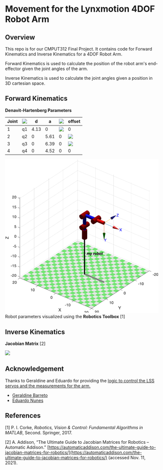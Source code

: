 # Movement for the Lynxmotion 4DOF Robot Arm

## Overview
This repo is for our CMPUT312 Final Project. It contains code for Forward Kinematics and Inverse Kinematics for a 4DOF Robot Arm.

Forward Kinematics is used to calculate the position of the robot arm's end-effector given the joint angles of the arm.

Inverse Kinematics is used to calculate the joint angles given a position in 3D cartesian space.

## Forward Kinematics

**Denavit-Hartenberg Parameters**



| Joint | <!-- $\color{grey}\theta$ --> <img style="transform: translateY(0.1em); background: white;" src="https://render.githubusercontent.com/render/math?math=%5Ccolor%7Bgrey%7D%5Ctheta"> | d    | a    | <!-- $\color{grey}\alpha$ --> <img style="transform: translateY(0.1em); background: white;" src="https://render.githubusercontent.com/render/math?math=%5Ccolor%7Bgrey%7D%5Calpha"> | offset                                                                                                                                                                              |
| ----- | ----------------------------------------------------------------------------------------------------------------------------------------------------------------------------------- | ---- | ---- | ----------------------------------------------------------------------------------------------------------------------------------------------------------------------------------- | ----------------------------------------------------------------------------------------------------------------------------------------------------------------------------------- |
| 1     | q1                                                                                                                                                                                  | 4.13 | 0    | <!-- $\color{grey}\pi/2$ --> <img style="transform: translateY(0.1em); background: white;" src="https://render.githubusercontent.com/render/math?math=%5Ccolor%7Bgrey%7D%5Cpi%2F2">                                                                | 0                                                                                                                                                                                   |
| 2     | q2                                                                                                                                                                                  | 0    | 5.61 | 0                                                                                                                                                                                   | <!-- $\color{grey}\pi/2$ --> <img style="transform: translateY(0.1em); background: white;" src="https://render.githubusercontent.com/render/math?math=%5Ccolor%7Bgrey%7D%5Cpi%2F2"> |
| 3     | q3                                                                                                                                                                                  | 0    | 6.39 | 0                                                                                                                                                                                   | <!-- $\color{grey}\pi/2$ --> <img style="transform: translateY(0.1em); background: white;" src="https://render.githubusercontent.com/render/math?math=%5Ccolor%7Bgrey%7D%5Cpi%2F2"> |
| 4     | q4                                                                                                                                                                                  | 0    | 4.52 | 0                                                                                                                                                                                   | 0                                                                                                                                                                                   |



![Robot workspace](https://github.com/CMPUT312-Final-Project/robot-arm/raw/f5b7601f4e0b0169ba6125f1649eb3fd243f89a8/robot.png)
Robot parameters visualized using the **Robotics Toolbox** [1]

## Inverse Kinematics

**Jacobian Matrix** [2]

<img src="https://render.githubusercontent.com/render/math?math=%5CLarge%20%5Ccolor%7Bgrey%7DJ%3D%0A%5Cleft%5B%5Cbegin%7Bmatrix%7D%5Cleft(5.61%20%5Csin%7B%5Cleft(q_%7B2%7D%20%5Cright)%7D%20%2B%206.39%20%5Ccos%7B%5Cleft(q_%7B2%7D%20%2B%20q_%7B3%7D%20%5Cright)%7D%20%2B%204.52%20%5Ccos%7B%5Cleft(q_%7B2%7D%20%2B%20q_%7B3%7D%20%2B%20q_%7B4%7D%20%5Cright)%7D%5Cright)%20%5Csin%7B%5Cleft(q_%7B1%7D%20%5Cright)%7D%20%26%20%5Cleft(6.39%20%5Csin%7B%5Cleft(q_%7B2%7D%20%2B%20q_%7B3%7D%20%5Cright)%7D%20%2B%204.52%20%5Csin%7B%5Cleft(q_%7B2%7D%20%2B%20q_%7B3%7D%20%2B%20q_%7B4%7D%20%5Cright)%7D%20-%205.61%20%5Ccos%7B%5Cleft(q_%7B2%7D%20%5Cright)%7D%5Cright)%20%5Ccos%7B%5Cleft(q_%7B1%7D%20%5Cright)%7D%20%26%20%5Cleft(6.39%20%5Csin%7B%5Cleft(q_%7B2%7D%20%2B%20q_%7B3%7D%20%5Cright)%7D%20%2B%204.52%20%5Csin%7B%5Cleft(q_%7B2%7D%20%2B%20q_%7B3%7D%20%2B%20q_%7B4%7D%20%5Cright)%7D%5Cright)%20%5Ccos%7B%5Cleft(q_%7B1%7D%20%5Cright)%7D%20%26%204.52%20%5Csin%7B%5Cleft(q_%7B2%7D%20%2B%20q_%7B3%7D%20%2B%20q_%7B4%7D%20%5Cright)%7D%20%5Ccos%7B%5Cleft(q_%7B1%7D%20%5Cright)%7D%5C%5C-%20%5Cleft(5.61%20%5Csin%7B%5Cleft(q_%7B2%7D%20%5Cright)%7D%20%2B%206.39%20%5Ccos%7B%5Cleft(q_%7B2%7D%20%2B%20q_%7B3%7D%20%5Cright)%7D%20%2B%204.52%20%5Ccos%7B%5Cleft(q_%7B2%7D%20%2B%20q_%7B3%7D%20%2B%20q_%7B4%7D%20%5Cright)%7D%5Cright)%20%5Ccos%7B%5Cleft(q_%7B1%7D%20%5Cright)%7D%20%26%20%5Cleft(6.39%20%5Csin%7B%5Cleft(q_%7B2%7D%20%2B%20q_%7B3%7D%20%5Cright)%7D%20%2B%204.52%20%5Csin%7B%5Cleft(q_%7B2%7D%20%2B%20q_%7B3%7D%20%2B%20q_%7B4%7D%20%5Cright)%7D%20-%205.61%20%5Ccos%7B%5Cleft(q_%7B2%7D%20%5Cright)%7D%5Cright)%20%5Csin%7B%5Cleft(q_%7B1%7D%20%5Cright)%7D%20%26%20%5Cleft(6.39%20%5Csin%7B%5Cleft(q_%7B2%7D%20%2B%20q_%7B3%7D%20%5Cright)%7D%20%2B%204.52%20%5Csin%7B%5Cleft(q_%7B2%7D%20%2B%20q_%7B3%7D%20%2B%20q_%7B4%7D%20%5Cright)%7D%5Cright)%20%5Csin%7B%5Cleft(q_%7B1%7D%20%5Cright)%7D%20%26%204.52%20%5Csin%7B%5Cleft(q_%7B1%7D%20%5Cright)%7D%20%5Csin%7B%5Cleft(q_%7B2%7D%20%2B%20q_%7B3%7D%20%2B%20q_%7B4%7D%20%5Cright)%7D%5C%5C0%20%26%20-%205.61%20%5Csin%7B%5Cleft(q_%7B2%7D%20%5Cright)%7D%20-%206.39%20%5Ccos%7B%5Cleft(q_%7B2%7D%20%2B%20q_%7B3%7D%20%5Cright)%7D%20-%204.52%20%5Ccos%7B%5Cleft(q_%7B2%7D%20%2B%20q_%7B3%7D%20%2B%20q_%7B4%7D%20%5Cright)%7D%20%26%20-%206.39%20%5Ccos%7B%5Cleft(q_%7B2%7D%20%2B%20q_%7B3%7D%20%5Cright)%7D%20-%204.52%20%5Ccos%7B%5Cleft(q_%7B2%7D%20%2B%20q_%7B3%7D%20%2B%20q_%7B4%7D%20%5Cright)%7D%20%26%20-%204.52%20%5Ccos%7B%5Cleft(q_%7B2%7D%20%2B%20q_%7B3%7D%20%2B%20q_%7B4%7D%20%5Cright)%7D%5C%5C0%20%26%20%5Csin%7B%5Cleft(q_%7B1%7D%20%5Cright)%7D%20%26%20%5Csin%7B%5Cleft(q_%7B1%7D%20%5Cright)%7D%20%26%20%5Csin%7B%5Cleft(q_%7B1%7D%20%5Cright)%7D%5C%5C0%20%26%20-%20%5Ccos%7B%5Cleft(q_%7B1%7D%20%5Cright)%7D%20%26%20-%20%5Ccos%7B%5Cleft(q_%7B1%7D%20%5Cright)%7D%20%26%20-%20%5Ccos%7B%5Cleft(q_%7B1%7D%20%5Cright)%7D%5C%5C1%20%26%200%20%26%200%20%26%200%5Cend%7Bmatrix%7D%5Cright%5D">



## Acknowledgement

Thanks to Geraldine and Eduardo for providing the [logic to control the LSS servos and the measurements for the arm.](https://github.com/Robotics-Technology/Chess-Robot/blob/master/ArmControl.py)
-   [Geraldine Barreto](http://github.com/geraldinebc)
-   [Eduardo Nunes](https://github.com/EduardoFNA)

## References

[1] P. I. Corke, _Robotics, Vision & Control: Fundamental Algorithms in MATLAB_, Second. Springer, 2017.

[2] A. Addison, “The Ultimate Guide to Jacobian Matrices for Robotics – Automatic Addison.” [https://automaticaddison.com/the-ultimate-guide-to-jacobian-matrices-for-robotics/](https://automaticaddison.com/the-ultimate-guide-to-jacobian-matrices-for-robotics/) (accessed Nov. 11, 2021).